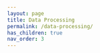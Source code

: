 ```yaml
---
layout: page
title: Data Processing
permalink: /data-processing/
has_children: true
nav_order: 3
---
```

